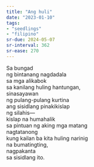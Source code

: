 ```yaml
---
title: "Ang huli"
date: "2023-01-10"
tags:
- "seedlings"
- "filipino"
sr-due: 2024-05-07
sr-interval: 362
sr-ease: 270
---
```


Sa bungad  
ng bintanang nagdadala  
sa mga alikabok  
sa kanilang huling hantungan,  
sinasayawan  
ng pulang-pulang kurtina  
ang sisidlang pinakikislap  
ng silahis—  
kislap na humahalik  
sa pintuan ng aking mga matang  
nagtatanong  
kung kailan ba kita huling narinig  
na bumatingting,  
nagpakanta  
sa sisidlang ito.  